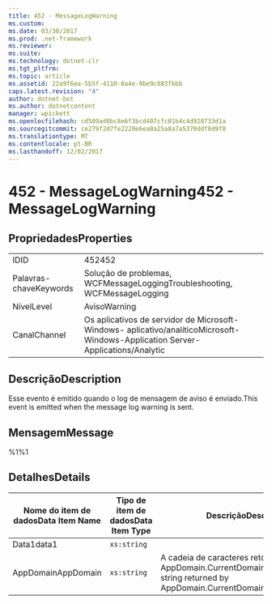 ```yaml
---
title: 452 - MessageLogWarning
ms.custom: 
ms.date: 03/30/2017
ms.prod: .net-framework
ms.reviewer: 
ms.suite: 
ms.technology: dotnet-clr
ms.tgt_pltfrm: 
ms.topic: article
ms.assetid: 22a9f6ea-5b5f-4110-8a4e-9be9c983fbbb
caps.latest.revision: "4"
author: dotnet-bot
ms.author: dotnetcontent
manager: wpickett
ms.openlocfilehash: cd509ad0bc8e6f3bcd407cfc01b4c4d920733d1a
ms.sourcegitcommit: ce279f2d7fe2220e6ea0a25a8a7a5370ddf8d9f0
ms.translationtype: MT
ms.contentlocale: pt-BR
ms.lasthandoff: 12/02/2017
---
```

# <a name="452---messagelogwarning"></a><span data-ttu-id="ed1a8-102">452 - MessageLogWarning</span><span class="sxs-lookup"><span data-stu-id="ed1a8-102">452 - MessageLogWarning</span></span>
## <a name="properties"></a><span data-ttu-id="ed1a8-103">Propriedades</span><span class="sxs-lookup"><span data-stu-id="ed1a8-103">Properties</span></span>  
  
|||  
|-|-|  
|<span data-ttu-id="ed1a8-104">ID</span><span class="sxs-lookup"><span data-stu-id="ed1a8-104">ID</span></span>|<span data-ttu-id="ed1a8-105">452</span><span class="sxs-lookup"><span data-stu-id="ed1a8-105">452</span></span>|  
|<span data-ttu-id="ed1a8-106">Palavras-chave</span><span class="sxs-lookup"><span data-stu-id="ed1a8-106">Keywords</span></span>|<span data-ttu-id="ed1a8-107">Solução de problemas, WCFMessageLogging</span><span class="sxs-lookup"><span data-stu-id="ed1a8-107">Troubleshooting, WCFMessageLogging</span></span>|  
|<span data-ttu-id="ed1a8-108">Nível</span><span class="sxs-lookup"><span data-stu-id="ed1a8-108">Level</span></span>|<span data-ttu-id="ed1a8-109">Aviso</span><span class="sxs-lookup"><span data-stu-id="ed1a8-109">Warning</span></span>|  
|<span data-ttu-id="ed1a8-110">Canal</span><span class="sxs-lookup"><span data-stu-id="ed1a8-110">Channel</span></span>|<span data-ttu-id="ed1a8-111">Os aplicativos de servidor de Microsoft-Windows- aplicativo/analítico</span><span class="sxs-lookup"><span data-stu-id="ed1a8-111">Microsoft-Windows-Application Server-Applications/Analytic</span></span>|  
  
## <a name="description"></a><span data-ttu-id="ed1a8-112">Descrição</span><span class="sxs-lookup"><span data-stu-id="ed1a8-112">Description</span></span>  
 <span data-ttu-id="ed1a8-113">Esse evento é emitido quando o log de mensagem de aviso é enviado.</span><span class="sxs-lookup"><span data-stu-id="ed1a8-113">This event is emitted when the message log warning is sent.</span></span>  
  
## <a name="message"></a><span data-ttu-id="ed1a8-114">Mensagem</span><span class="sxs-lookup"><span data-stu-id="ed1a8-114">Message</span></span>  
 <span data-ttu-id="ed1a8-115">%1</span><span class="sxs-lookup"><span data-stu-id="ed1a8-115">%1</span></span>  
  
## <a name="details"></a><span data-ttu-id="ed1a8-116">Detalhes</span><span class="sxs-lookup"><span data-stu-id="ed1a8-116">Details</span></span>  
  
|<span data-ttu-id="ed1a8-117">Nome do item de dados</span><span class="sxs-lookup"><span data-stu-id="ed1a8-117">Data Item Name</span></span>|<span data-ttu-id="ed1a8-118">Tipo de item de dados</span><span class="sxs-lookup"><span data-stu-id="ed1a8-118">Data Item Type</span></span>|<span data-ttu-id="ed1a8-119">Descrição</span><span class="sxs-lookup"><span data-stu-id="ed1a8-119">Description</span></span>|  
|--------------------|--------------------|-----------------|  
|<span data-ttu-id="ed1a8-120">Data1</span><span class="sxs-lookup"><span data-stu-id="ed1a8-120">data1</span></span>|`xs:string`||  
|<span data-ttu-id="ed1a8-121">AppDomain</span><span class="sxs-lookup"><span data-stu-id="ed1a8-121">AppDomain</span></span>|`xs:string`|<span data-ttu-id="ed1a8-122">A cadeia de caracteres retornada por AppDomain.CurrentDomain.FriendlyName.</span><span class="sxs-lookup"><span data-stu-id="ed1a8-122">The string returned by AppDomain.CurrentDomain.FriendlyName.</span></span>|
